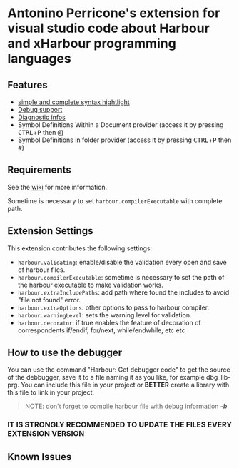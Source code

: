 # Antonino Perricone's extension for visual studio code about Harbour and xHarbour programming languages

## Features

- [simple and complete syntax hightlight](https://github.com/APerricone/harbourCodeExtension/wiki/Syntax-hightlight)
- [Debug support](https://github.com/APerricone/harbourCodeExtension/wiki/Debugger)
- [Diagnostic infos](https://github.com/APerricone/harbourCodeExtension/wiki/Diagnostics-Lint)
- Symbol Definitions Within a Document provider (access it by pressing <kbd>CTRL</kbd>+<kbd>P</kbd> then <kbd>@</kbd>)
- Symbol Definitions in folder provider (access it by pressing <kbd>CTRL</kbd>+<kbd>P</kbd> then <kbd>#</kbd>)

## Requirements
See the [wiki](https://github.com/APerricone/harbourCodeExtension/wiki) for more information.

Sometime is necessary to set `harbour.compilerExecutable` with complete path.

## Extension Settings
This extension contributes the following settings:

* `harbour.validating`: enable/disable the validation every open and save of harbour files.
* `harbour.compilerExecutable`: sometime is necessary to set the path of the harbour executable to make validation works.
* `harbour.extraIncludePaths`: add path where found the includes to avoid "file not found" error.
* `harbour.extraOptions`: other options to pass to harbour compiler.
* `harbour.warningLevel`: sets the warning level for validation.
* `harbour.decorator`: if true enables the feature of decoration of correspondents if/endif, for/next, while/endwhile, etc etc

## How to use the debugger<a name="DEBUG"></a>
You can use the command "Harbour: Get debugger code" to get the source of the debbugger, save it to a file naming it as you like, for example dbg_lib-prg. You can include this file in your project or **BETTER** create a library with this file to link in your project.

> NOTE: don't forget to compile harbour file with debug information ***-b***

### **IT IS STRONGLY RECOMMENDED TO UPDATE THE FILES EVERY EXTENSION VERSION**

## Known Issues

